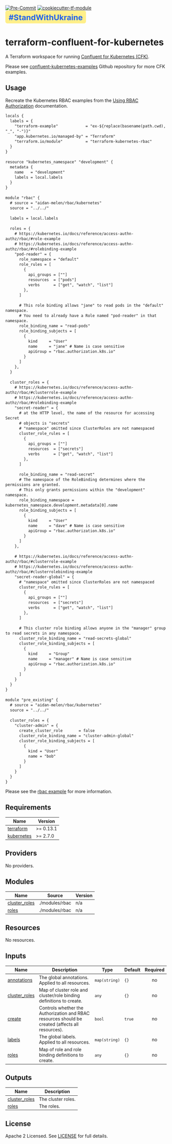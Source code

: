 [![Pre-Commit](https://github.com/aidanmelen/terraform-kubernetes-confluent/actions/workflows/pre-commit.yaml/badge.svg)](https://github.com/aidanmelen/terraform-kubernetes-confluent/actions/workflows/pre-commit.yaml)
[![cookiecutter-tf-module](https://img.shields.io/badge/cookiecutter--tf--module-enabled-brightgreen)](https://github.com/aidanmelen/cookiecutter-tf-module)
[![StandWithUkraine](https://raw.githubusercontent.com/vshymanskyy/StandWithUkraine/main/badges/StandWithUkraine.svg)](https://github.com/vshymanskyy/StandWithUkraine/blob/main/docs/README.md)

# terraform-confluent-for-kubernetes

A Terraform workspace for running [Confluent for Kubernetes (CFK)](https://docs.confluent.io/operator/current/overview.html).

Please see [confluent-kubernetes-examples](https://github.com/confluentinc/confluent-kubernetes-examples) Github repository for more CFK examples.

<!-- BEGINNING OF PRE-COMMIT-TERRAFORM DOCS HOOK -->


## Usage

Recreate the Kubernetes RBAC examples from the [Using RBAC Authorization](https://kubernetes.io/docs/reference/access-authn-authz/rbac/) documentation.

```hcl
locals {
  labels = {
    "terraform-example"            = "ex-${replace(basename(path.cwd), "_", "-")}"
    "app.kubernetes.io/managed-by" = "Terraform"
    "terraform.io/module"          = "terraform-kubernetes-rbac"
  }
}

resource "kubernetes_namespace" "development" {
  metadata {
    name   = "development"
    labels = local.labels
  }
}

module "rbac" {
  # source = "aidan-melen/rbac/kubernetes"
  source = "../../"

  labels = local.labels

  roles = {
    # https://kubernetes.io/docs/reference/access-authn-authz/rbac/#role-example
    # https://kubernetes.io/docs/reference/access-authn-authz/rbac/#rolebinding-example
    "pod-reader" = {
      role_namespace = "default"
      role_rules = [
        {
          api_groups = [""]
          resources  = ["pods"]
          verbs      = ["get", "watch", "list"]
        },
      ]

      # This role binding allows "jane" to read pods in the "default" namespace.
      # You need to already have a Role named "pod-reader" in that namespace.
      role_binding_name = "read-pods"
      role_binding_subjects = [
        {
          kind     = "User"
          name     = "jane" # Name is case sensitive
          apiGroup = "rbac.authorization.k8s.io"
        }
      ]
    },
  }

  cluster_roles = {
    # https://kubernetes.io/docs/reference/access-authn-authz/rbac/#clusterrole-example
    # https://kubernetes.io/docs/reference/access-authn-authz/rbac/#rolebinding-example
    "secret-reader" = {
      # at the HTTP level, the name of the resource for accessing Secret
      # objects is "secrets"
      # "namespace" omitted since ClusterRoles are not namespaced
      cluster_role_rules = [
        {
          api_groups = [""]
          resources  = ["secrets"]
          verbs      = ["get", "watch", "list"]
        },
      ]

      role_binding_name = "read-secret"
      # The namespace of the RoleBinding determines where the permissions are granted.
      # This only grants permissions within the "development" namespace.
      role_binding_namespace = kubernetes_namespace.development.metadata[0].name
      role_binding_subjects = [
        {
          kind     = "User"
          name     = "dave" # Name is case sensitive
          apiGroup = "rbac.authorization.k8s.io"
        }
      ]
    },

    # https://kubernetes.io/docs/reference/access-authn-authz/rbac/#clusterrole-example
    # https://kubernetes.io/docs/reference/access-authn-authz/rbac/#clusterrolebinding-example
    "secret-reader-global" = {
      # "namespace" omitted since ClusterRoles are not namespaced
      cluster_role_rules = [
        {
          api_groups = [""]
          resources  = ["secrets"]
          verbs      = ["get", "watch", "list"]
        },
      ]

      # This cluster role binding allows anyone in the "manager" group to read secrets in any namespace.
      cluster_role_binding_name = "read-secrets-global"
      cluster_role_binding_subjects = [
        {
          kind     = "Group"
          name     = "manager" # Name is case sensitive
          apiGroup = "rbac.authorization.k8s.io"
        }
      ]
    }
  }
}

module "pre_existing" {
  # source = "aidan-melen/rbac/kubernetes"
  source = "../../"

  cluster_roles = {
    "cluster-admin" = {
      create_cluster_role       = false
      cluster_role_binding_name = "cluster-admin-global"
      cluster_role_binding_subjects = [
        {
          kind = "User"
          name = "bob"
        }
      ]
    }
  }
}
```

Please see the [rbac example](examples/rbac) for more information.

## Requirements

| Name | Version |
|------|---------|
| <a name="requirement_terraform"></a> [terraform](#requirement\_terraform) | >= 0.13.1 |
| <a name="requirement_kubernetes"></a> [kubernetes](#requirement\_kubernetes) | >= 2.7.0 |

## Providers

No providers.

## Modules

| Name | Source | Version |
|------|--------|---------|
| <a name="module_cluster_roles"></a> [cluster\_roles](#module\_cluster\_roles) | ./modules/rbac | n/a |
| <a name="module_roles"></a> [roles](#module\_roles) | ./modules/rbac | n/a |

## Resources

No resources.

## Inputs

| Name | Description | Type | Default | Required |
|------|-------------|------|---------|:--------:|
| <a name="input_annotations"></a> [annotations](#input\_annotations) | The global annotations. Applied to all resources. | `map(string)` | `{}` | no |
| <a name="input_cluster_roles"></a> [cluster\_roles](#input\_cluster\_roles) | Map of cluster role and cluster/role binding definitions to create. | `any` | `{}` | no |
| <a name="input_create"></a> [create](#input\_create) | Controls whether the Authorization and RBAC resources should be created (affects all resources). | `bool` | `true` | no |
| <a name="input_labels"></a> [labels](#input\_labels) | The global labels. Applied to all resources. | `map(string)` | `{}` | no |
| <a name="input_roles"></a> [roles](#input\_roles) | Map of role and role binding definitions to create. | `any` | `{}` | no |

## Outputs

| Name | Description |
|------|-------------|
| <a name="output_cluster_roles"></a> [cluster\_roles](#output\_cluster\_roles) | The cluster roles. |
| <a name="output_roles"></a> [roles](#output\_roles) | The roles. |
<!-- END OF PRE-COMMIT-TERRAFORM DOCS HOOK -->

## License

Apache 2 Licensed. See [LICENSE](https://github.com/aidanmelen/terraform-aws-eks-auth/tree/master/LICENSE) for full details.
